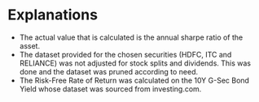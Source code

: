 <h1>Explanations</h1>
<ul>
  <li>The actual value that is calculated is the annual sharpe ratio of the asset.</li>
  <li>The dataset provided for the chosen securities (HDFC, ITC and RELIANCE) was not adjusted for stock splits and dividends. This was done and the dataset was pruned according to need.</li>
  <li>The Risk-Free Rate of Return was calculated on the 10Y G-Sec Bond Yield whose dataset was sourced from investing.com.</li>
</ul>
